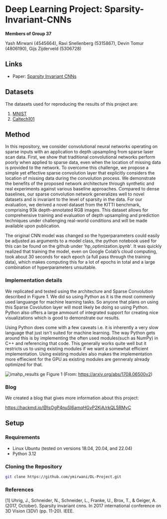 # Deep Learning Project: Sparsity-Invariant-CNNs
**Members of Group 37**

Yash Mirwani (4545664), 
Ravi Snellenberg (5315867),
Devin Tomur (4806190),
Gijs Zijderveld (5306728)

## Links

- Paper: [Sparsity Invariant CNNs](https://arxiv.org/abs/1708.06500)

## Datasets

The datasets used for reproducing the results of this project are:
1. [MNIST](http://yann.lecun.com/exdb/mnist/)
2. [Caltech101](http://www.vision.caltech.edu/Image_Datasets/Caltech101/)


## Method


In this repository, we consider convolutional neural networks operating on sparse inputs with an application to depth upsampling from sparse laser scan data. First, we show that traditional convolutional networks perform poorly when applied to sparse data, even when the location of missing data is provided to the network. To overcome this challenge, we propose a simple yet effective sparse convolution layer that explicitly considers the location of missing data during the convolution process. We demonstrate the benefits of the proposed network architecture through synthetic and real experiments against various baseline approaches. Compared to dense baselines, our sparse convolution network generalizes well to novel datasets and is invariant to the level of sparsity in the data. For our evaluation, we derived a novel dataset from the KITTI benchmark, comprising 93k depth-annotated RGB images. This dataset allows for comprehensive training and evaluation of depth upsampling and prediction techniques under challenging real-world conditions and will be made available upon publication. 

The original CNN model was changed so the hyperparameters could easily be adjusted as arguments to a model class, the python notebook used for this can be found on the github under 'hp_optimization.ipynb'. It was quickly realized that training the model, even on Google Colab’s cloud computing, took about 30 seconds for each epoch (a full pass through the training data), which makes computing this for a lot of epochs in total and a large combination of hyperparameters unsuitable.

### Implementation details
We replicated and tested using the architecture and Sparse Convolution described in Figure 1. We did so using Python as it is the most commenly used languange for machine learning tasks. So anyone that plans on using this Sparse Covolution layer will most likely be doing so using Python. Python also offers a large ammount of integrated support for creating nice visualizations which is good to demonstrate our results. 

Using Python does come with a few caveats i.e. it is inherently a very slow language that just isn't suited for machine learning. The way Python gets around this is by implementing the often used modules(such as NumPy) in C++ and referencing that code. This generally works quite well but it restricts us to using existing modules if we want a somewhat efficient implementation. Using existing modules also makes the implementation more effiecient for the GPU as existing modules are genneraly already optimized for that.

![ima![hp_results](https://hackmd.io/_uploads/HJLdrdteA.png)
ge](https://hackmd.io/_uploads/Bkwaho9yR.png)
Figure 1 (From: https://arxiv.org/abs/1708.06500v2)

### Blog

We created a blog that gives more information about this project:

https://hackmd.io/@IsOgP4nuSI6amqHGvP2KjA/rkQL5RMyC 

## Setup

### Requirements

- Linux Ubuntu (tested on versions 18.04, 20.04, and 22.04)
- Python 3.12

### Cloning the Repository

```bash
git clone https://github.com/ymirwani/DL-Project.git
```

### References

[1] Uhrig, J., Schneider, N., Schneider, L., Franke, U., Brox, T., & Geiger, A. (2017, October). Sparsity invariant cnns. In 2017 international conference on 3D Vision (3DV) (pp. 11-20). IEEE.
